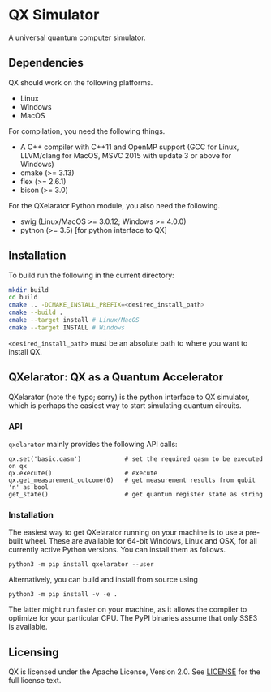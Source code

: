 # QX Simulator

A universal quantum computer simulator.

## Dependencies

QX should work on the following platforms.

 - Linux
 - Windows
 - MacOS

For compilation, you need the following things.

 - A C++ compiler with C++11 and OpenMP support (GCC for Linux, LLVM/clang for
   MacOS, MSVC 2015 with update 3 or above for Windows)
 - cmake (>= 3.13)
 - flex (>= 2.6.1)
 - bison (>= 3.0)

For the QXelarator Python module, you also need the following.

 - swig (Linux/MacOS >= 3.0.12; Windows >= 4.0.0)
 - python (>= 3.5) [for python interface to QX]

## Installation

To build run the following in the current directory:

```sh
mkdir build
cd build
cmake .. -DCMAKE_INSTALL_PREFIX=<desired_install_path>
cmake --build .
cmake --target install # Linux/MacOS
cmake --target INSTALL # Windows
```

`<desired_install_path>` must be an absolute path to where you want to install
QX.


## QXelarator: QX as a Quantum Accelerator

QXelarator (note the typo; sorry) is the python interface to QX simulator,
which is perhaps the easiest way to start simulating quantum circuits.

### API

`qxelarator` mainly provides the following API calls:

    qx.set('basic.qasm')            # set the required qasm to be executed on qx
    qx.execute()                    # execute
    qx.get_measurement_outcome(0)   # get measurement results from qubit 'n' as bool
    get_state()                     # get quantum register state as string


### Installation

The easiest way to get QXelarator running on your machine is to use a pre-built
wheel. These are available for 64-bit Windows, Linux and OSX, for all currently
active Python versions. You can install them as follows.

    python3 -m pip install qxelarator --user

Alternatively, you can build and install from source using

    python3 -m pip install -v -e .

The latter might run faster on your machine, as it allows the compiler to
optimize for your particular CPU. The PyPI binaries assume that only SSE3 is
available.

## Licensing

QX is licensed under the Apache License, Version 2.0. See
[LICENSE](https://github.com/QuTech-Delft/qx-simulator/blob/master/LICENSE) for the full
license text.
